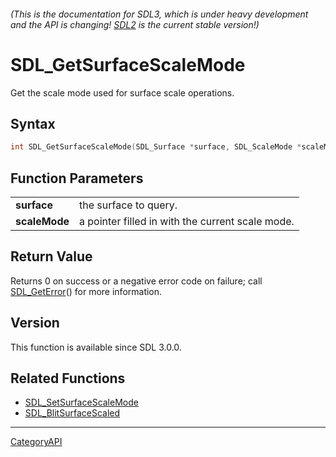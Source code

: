 ###### (This is the documentation for SDL3, which is under heavy development and the API is changing! [SDL2](https://wiki.libsdl.org/SDL2/) is the current stable version!)
# SDL_GetSurfaceScaleMode

Get the scale mode used for surface scale operations.

## Syntax

```c
int SDL_GetSurfaceScaleMode(SDL_Surface *surface, SDL_ScaleMode *scaleMode);

```

## Function Parameters

|                   |                                                  |
| ----------------- | ------------------------------------------------ |
| **surface**       | the surface to query.                            |
| **scaleMode**     | a pointer filled in with the current scale mode. |

## Return Value

Returns 0 on success or a negative error code on failure; call
[SDL_GetError](SDL_GetError)() for more information.

## Version

This function is available since SDL 3.0.0.

## Related Functions

* [SDL_SetSurfaceScaleMode](SDL_SetSurfaceScaleMode)
* [SDL_BlitSurfaceScaled](SDL_BlitSurfaceScaled)

----
[CategoryAPI](CategoryAPI)

